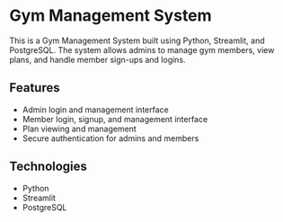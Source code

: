# Gym Management System

This is a Gym Management System built using Python, Streamlit, and PostgreSQL. The system allows admins to manage gym members, view plans, and handle member sign-ups and logins.


## Features

- Admin login and management interface
- Member login, signup, and management interface
- Plan viewing and management
- Secure authentication for admins and members

## Technologies

- Python
- Streamlit
- PostgreSQL


